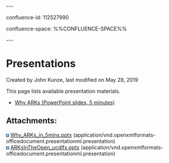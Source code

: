 \---

confluence-id: 112527990

confluence-space: %%CONFLUENCE-SPACE%%

\---

Presentations
=============

Created by John Kunze, last modified on May 28, 2019

This page lists available presentation materials.

*   [Why ARKs (PowerPoint slides, 5 minutes)](attachments/112527990/119144518.pptx)

Attachments:
------------

![](images/icons/bullet_blue.gif) [Why\_ARKs\_in\_5mins.pptx](attachments/112527990/112527992.pptx) (application/vnd.openxmlformats-officedocument.presentationml.presentation)  
![](images/icons/bullet_blue.gif) [ARKsInTheOpen\_ucdlfx.pptx](attachments/112527990/119144518.pptx) (application/vnd.openxmlformats-officedocument.presentationml.presentation)